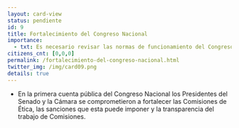 ```yaml
---
layout: card-view
status: pendiente
id: 9
title: Fortalecimiento del Congreso Nacional
importance:
  - txt: Es necesario revisar las normas de funcionamiento del Congreso y adecuarlas a los mejores estándares éticos y de transparencia, homologables al resto del sector público y con sanciones adecuadas en caso de infracción.
citizens_cnt: [0,0,0]
permalink: /fortalecimiento-del-congreso-nacional.html
twitter_img: /img/card09.png
details: true
---
```

* En la primera cuenta pública del Congreso Nacional los Presidentes del Senado y la Cámara se comprometieron a fortalecer las Comisiones de Ética, las sanciones que esta puede imponer y la transparencia del trabajo de Comisiones.
